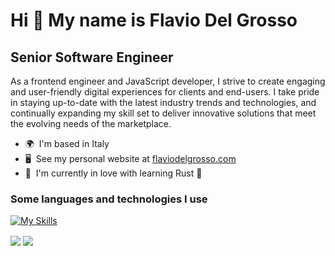 Hi 👋 My name is Flavio Del Grosso 
==================================  
Senior Software Engineer
------------------------  
As a frontend engineer and JavaScript developer, I strive to create engaging and user-friendly digital experiences for clients and end-users. I take pride in staying up-to-date with the latest industry trends and technologies, and continually expanding my skill set to deliver innovative solutions that meet the evolving needs of the marketplace.  

* 🌍  I'm based in Italy
* 🖥️  See my personal website at [flaviodelgrosso.com](http://flaviodelgrosso.com)
* 🧠  I'm currently in love with learning Rust 🦀

### Some languages and technologies I use

[![My Skills](https://skillicons.dev/icons?i=js,ts,html,css,react,angular,nodejs,express,babel,bash,bootstrap,bun,docker,electron,firebase,git,github,githubactions,gitlab,java,jest,jquery,linux,materialui,mongodb,mysql,nextjs,reactivex,rust,sass,spring,tailwind,tauri,vercel,vite,vitest,webpack)](https://skillicons.dev)

<img align="center" src="https://github-readme-stats.vercel.app/api?username=flaviodelgrosso&show_icons=true&theme=onedark&rank_icon=github" />

<img align="center" src="https://github-readme-stats.vercel.app/api/top-langs/?username=flaviodelgrosso&size_weight=0.5&count_weight=0.5&hide=dockerfile,ejs,handlebars,procfile&layout=compact&langs_count=8" />
